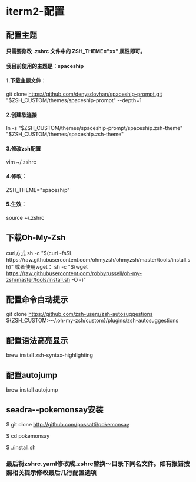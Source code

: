# iterm2-配置
## 配置主题
#### 只需要修改 .zshrc 文件中的 ZSH_THEME="xx" 属性即可。
#### 我目前使用的主题是：spaceship
#### 1.下载主题文件：
git clone https://github.com/denysdovhan/spaceship-prompt.git "$ZSH_CUSTOM/themes/spaceship-prompt" --depth=1
#### 2.创建软连接
ln -s "$ZSH_CUSTOM/themes/spaceship-prompt/spaceship.zsh-theme" "$ZSH_CUSTOM/themes/spaceship.zsh-theme"
#### 3.修改zsh配置
vim ~/.zshrc
#### 4.修改：
ZSH_THEME="spaceship"
#### 5.生效：
source ~/.zshrc
## 下载Oh-My-Zsh
curl方式
sh -c "$(curl -fsSL https://raw.githubusercontent.com/ohmyzsh/ohmyzsh/master/tools/install.sh)"
或者使用wget：
sh -c "$(wget https://raw.githubusercontent.com/robbyrussell/oh-my-zsh/master/tools/install.sh -O -)"
## 配置命令自动提示
git clone https://github.com/zsh-users/zsh-autosuggestions ${ZSH_CUSTOM:-~/.oh-my-zsh/custom}/plugins/zsh-autosuggestions
## 配置语法高亮显示
brew install zsh-syntax-highlighting
## 配置autojump
brew install autojump
## seadra--pokemonsay安装
$ git clone http://github.com/possatti/pokemonsay  

$ cd pokemonsay  

$ ./install.sh
### 最后将zshrc.yaml修改成.zshrc替换～目录下同名文件。如有报错按照相关提示修改最后几行配置选项
